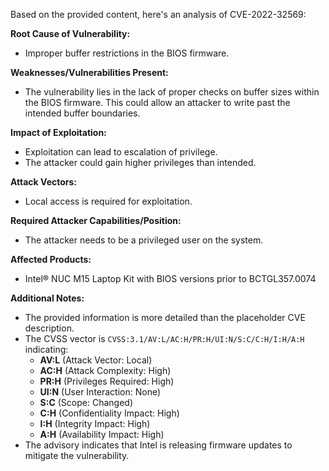 Based on the provided content, here's an analysis of CVE-2022-32569:

**Root Cause of Vulnerability:**
- Improper buffer restrictions in the BIOS firmware.

**Weaknesses/Vulnerabilities Present:**
- The vulnerability lies in the lack of proper checks on buffer sizes within the BIOS firmware. This could allow an attacker to write past the intended buffer boundaries.

**Impact of Exploitation:**
- Exploitation can lead to escalation of privilege.
- The attacker could gain higher privileges than intended.

**Attack Vectors:**
- Local access is required for exploitation.

**Required Attacker Capabilities/Position:**
- The attacker needs to be a privileged user on the system.

**Affected Products:**
- Intel® NUC M15 Laptop Kit with BIOS versions prior to BCTGL357.0074

**Additional Notes:**
- The provided information is more detailed than the placeholder CVE description.
- The CVSS vector is `CVSS:3.1/AV:L/AC:H/PR:H/UI:N/S:C/C:H/I:H/A:H` indicating:
    -  **AV:L** (Attack Vector: Local)
    -  **AC:H** (Attack Complexity: High)
    -  **PR:H** (Privileges Required: High)
    -  **UI:N** (User Interaction: None)
    -  **S:C** (Scope: Changed)
    -  **C:H** (Confidentiality Impact: High)
    -  **I:H** (Integrity Impact: High)
    -  **A:H** (Availability Impact: High)
- The advisory indicates that Intel is releasing firmware updates to mitigate the vulnerability.